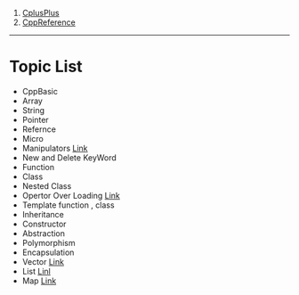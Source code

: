 1. [CplusPlus](https://cplusplus.com/reference/iomanip/)
2. [CppReference](https://en.cppreference.com/w/cpp/container/list/operator_cmp)

---

# Topic List

- CppBasic
- Array
- String
- Pointer
- Refernce
- Micro
- Manipulators [Link](https://cplusplus.com/reference/iomanip/)
- New and Delete KeyWord
- Function
- Class
- Nested Class
- Opertor Over Loading [Link](https://www.youtube.com/watch?v=BO2KagRMS3M)
- Template function , class
- Inheritance
- Constructor
- Abstraction
- Polymorphism
- Encapsulation
- Vector [Link](https://en.cppreference.com/w/cpp/container/vector)
- List [Linl](https://en.cppreference.com/w/cpp/container/list)
- Map [Link](https://en.cppreference.com/w/cpp/container/map)

